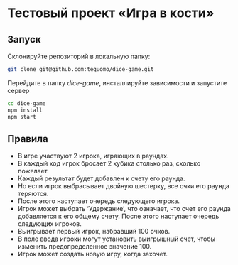 # Тестовый проект «Игра в кости»

## Запуск
Склонируйте репозиторий в локальную папку:

```sh
git clone git@github.com:tequomo/dice-game.git
```

Перейдите в папку _dice-game_, инсталлируйте зависимости и запустите сервер

```sh
cd dice-game
npm install
npm start
```

## Правила
- В игре участвуют 2 игрока, играющих в раундах.
- В каждый ход игрок бросает 2 кубика столько раз, сколько пожелает.
- Каждый результат будет добавлен к счету его раунда.
- Но если игрок выбрасывает двойную шестерку, все очки его раунда теряются.
- После этого наступает очередь следующего игрока.
- Игрок может выбрать ‘Удержание’, что означает, что счет его раунда добавляется к его общему счету. 
После этого наступает очередь следующих игроков.
- Выигрывает первый игрок, набравший 100 очков.
- В поле ввода игроки могут установить выигрышный счет, чтобы изменить предопределенное значение 100.
- Игрок может создать новую игру, когда захочет.
